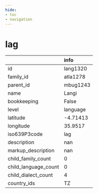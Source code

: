 ```yaml
---
hide:
- toc
- navigation
---
```

# lag
|                      | info     |
|:---------------------|:---------|
| id                   | lang1320 |
| family_id            | atla1278 |
| parent_id            | mbug1243 |
| name                 | Langi    |
| bookkeeping          | False    |
| level                | language |
| latitude             | -4.71413 |
| longitude            | 35.9517  |
| iso639P3code         | lag      |
| description          | nan      |
| markup_description   | nan      |
| child_family_count   | 0        |
| child_language_count | 0        |
| child_dialect_count  | 4        |
| country_ids          | TZ       |